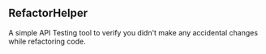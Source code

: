 ## RefactorHelper

A simple API Testing tool to verify you didn't make any accidental changes while refactoring code.
